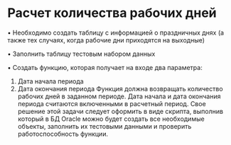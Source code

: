 # Расчет количества рабочих дней

•	Необходимо создать таблицу с информацией о праздничных днях (а также тех случаях, когда рабочие дни приходятся на выходные)

•	Заполнить таблицу тестовым набором данных

•	Создать функцию, которая получает на входе два параметра:

1.	Дата начала периода
2.	Дата окончания периода
Функция должна возвращать количество рабочих дней в заданном периоде. 
Дата начала и дата окончания периода считаются включенными в расчетный период.
Свое решение этой задачи следует оформить в виде скрипта, выполнив который в БД Oracle можно будет создать все необходимые объекты, заполнить их тестовыми данными и проверить работоспособность функции.

